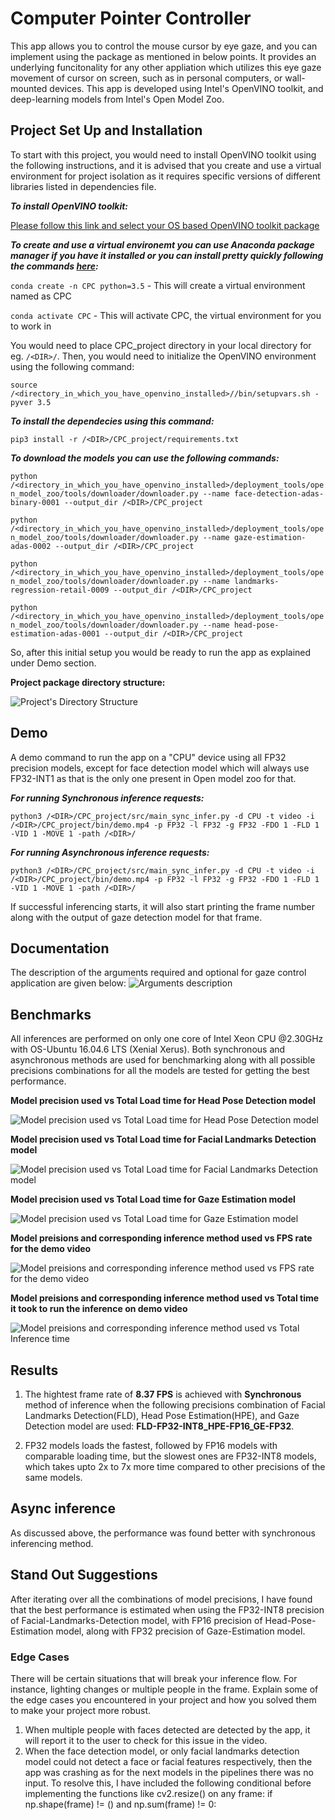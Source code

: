 # Computer Pointer Controller
This app allows you to control the mouse cursor by eye gaze, and you can implement using the package as mentioned in below points. It provides an underlying funcitonality for any other appliation which utilizes this eye gaze movement of cursor on screen, such as in personal computers, or wall-mounted devices. This app is developed using Intel's OpenVINO toolkit, and deep-learning models from Intel's Open Model Zoo.

## Project Set Up and Installation
To start with this project, you would need to install OpenVINO toolkit using the following instructions, and it is advised that you create and use a virtual environment for project isolation as it requires specific versions of different libraries listed in dependencies file.

**_To install OpenVINO toolkit:_**

[Please follow this link and select your OS based OpenVINO toolkit package](https://docs.openvinotoolkit.org/2020.1/index.html)

**_To create and use a virtual environemt you can use Anaconda package manager if you have it installed or you can install pretty quickly following the commands [here](https://docs.anaconda.com/anaconda/install/):_**

`conda create -n CPC python=3.5` - This will create a virtual environment named as CPC

`conda activate CPC` - This will activate CPC, the virtual environment for you to work in

You would need to place CPC_project directory in your local directory for eg. `/<DIR>/`. Then, you would need to initialize the OpenVINO environment using the following command:

`source /<directory_in_which_you_have_openvino_installed>//bin/setupvars.sh -pyver 3.5`

**_To install the dependecies using this command:_**

`pip3 install -r /<DIR>/CPC_project/requirements.txt`

**_To download the models you can use the following commands:_**

```python /<directory_in_which_you_have_openvino_installed>/deployment_tools/open_model_zoo/tools/downloader/downloader.py --name face-detection-adas-binary-0001 --output_dir /<DIR>/CPC_project```

```python /<directory_in_which_you_have_openvino_installed>/deployment_tools/open_model_zoo/tools/downloader/downloader.py --name gaze-estimation-adas-0002 --output_dir /<DIR>/CPC_project```

```python /<directory_in_which_you_have_openvino_installed>/deployment_tools/open_model_zoo/tools/downloader/downloader.py --name landmarks-regression-retail-0009 --output_dir /<DIR>/CPC_project```

```python /<directory_in_which_you_have_openvino_installed>/deployment_tools/open_model_zoo/tools/downloader/downloader.py --name head-pose-estimation-adas-0001 --output_dir /<DIR>/CPC_project```

So, after this initial setup you would be ready to run the app as explained under Demo section.

**Project package directory structure:**

![Project's Directory Structure](./results_testing/dir_structure.JPG)

## Demo
A demo command to run the app on a "CPU" device using all FP32 precision models, except for face detection model which will always use FP32-INT1 as that is the only one present in Open model zoo for that.

**_For running Synchronous inference requests:_**

```python3 /<DIR>/CPC_project/src/main_sync_infer.py -d CPU -t video -i /<DIR>/CPC_project/bin/demo.mp4 -p FP32 -l FP32 -g FP32 -FDO 1 -FLD 1 -VID 1 -MOVE 1 -path /<DIR>/```
    
**_For running Asynchronous inference requests:_**

```python3 /<DIR>/CPC_project/src/main_sync_infer.py -d CPU -t video -i /<DIR>/CPC_project/bin/demo.mp4 -p FP32 -l FP32 -g FP32 -FDO 1 -FLD 1 -VID 1 -MOVE 1 -path /<DIR>/```
    
If successful inferencing starts, it will also start printing the frame number along with the output of gaze detection model for that frame.

## Documentation
The description of the arguments required and optional for gaze control application are given below:
![Arguments description](./results_testing/app_arguments.JPG)

## Benchmarks
All inferences are performed on only one core of Intel Xeon CPU @2.30GHz with OS-Ubuntu 16.04.6 LTS (Xenial Xerus).
Both synchronous and asynchronous methods are used for benchmarking along with all possible precisions combinations for all the models are tested for getting the best performance.

**Model precision used vs Total Load time for Head Pose Detection model**

![Model precision used vs Total Load time for Head Pose Detection model](./results_testing/total_lt_hpe.jpeg)

**Model precision used vs Total Load time for Facial Landmarks Detection model**

![Model precision used vs Total Load time for Facial Landmarks Detection model](./results_testing/total_lt_fld.jpeg)

**Model precision used vs Total Load time for Gaze Estimation model**

![Model precision used vs Total Load time for Gaze Estimation model](./results_testing/total_lt_ge.jpeg)

**Model preisions and corresponding inference method used vs FPS rate for the demo video**

![Model preisions and corresponding inference method used vs FPS rate for the demo video](./results_testing/fps_avg_sync_vs_async.jpeg)

**Model preisions and corresponding inference method used vs Total time it took to run the inference on demo video**

![Model preisions and corresponding inference method used vs Total Inference time](./results_testing/total_inference_time_sync_vs_async.jpeg)


## Results
1. The hightest frame rate of **8.37 FPS** is achieved with **Synchronous** method of inference when the following precisions combination of Facial Landmarks Detection(FLD), Head Pose Estimation(HPE), and Gaze Detection model are used: **FLD-FP32-INT8_HPE-FP16_GE-FP32**.

2. FP32 models loads the fastest, followed by FP16 models with comparable loading time, but the slowest ones are FP32-INT8 models, which takes upto 2x to 7x more time compared to other precisions of the same models.

## Async inference
As discussed above, the performance was found better with synchronous inferencing method.

## Stand Out Suggestions
After iterating over all the combinations of model precisions, I have found that the best performance is estimated when using the FP32-INT8 precision of Facial-Landmarks-Detection model, with FP16 precision of Head-Pose-Estimation model, along with FP32 precision of Gaze-Estimation model.

### Edge Cases
There will be certain situations that will break your inference flow. For instance, lighting changes or multiple people in the frame. Explain some of the edge cases you encountered in your project and how you solved them to make your project more robust.
1. When multiple people with faces detected are detected by the app, it will report it to the user to check for this issue in the video.
2. When the face detection model, or only facial landmarks detection model could not detect a face or facial features respectively, then the app was crashing as for the next models in the pipelines there was no input. 
To resolve this,  I have included the following conditional before implementing the functions like cv2.resize() on any frame:
if np.shape(frame) != () and np.sum(frame) != 0:
